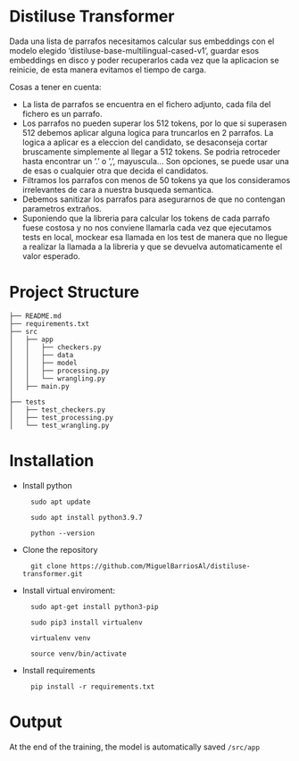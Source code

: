 # Distiluse Transformer
Dada una lista de parrafos necesitamos calcular sus embeddings con el modelo elegido ‘distiluse-base-multilingual-cased-v1’, guardar esos embeddings en disco y poder recuperarlos cada vez que la aplicacion se reinicie, de esta manera evitamos el tiempo de carga.

Cosas a tener en cuenta:

* La lista de parrafos se encuentra en el fichero adjunto, cada fila del fichero es un parrafo.
* Los parrafos no pueden superar los 512 tokens, por lo que si superasen 512 debemos aplicar alguna logica para truncarlos en 2 parrafos. La logica a aplicar es a eleccion del candidato, se desaconseja cortar bruscamente simplemente al llegar a 512 tokens. Se podria retroceder hasta encontrar un ‘.’ o ’,’, mayuscula… Son opciones, se puede usar una de esas o cualquier otra que decida el candidatos.
* Filtramos los parrafos con menos de 50 tokens ya que los consideramos irrelevantes de cara a nuestra busqueda semantica.
* Debemos sanitizar los parrafos para asegurarnos de que no contengan parametros extraños.
* Suponiendo que la libreria para calcular los tokens de cada parrafo fuese costosa y no nos conviene llamarla cada vez que ejecutamos tests en local, mockear esa llamada en los test de manera que no llegue a realizar la llamada a la libreria y que se devuelva automaticamente el valor esperado.

# Project Structure
    ├── README.md
    ├── requirements.txt
    ├── src
    │   ├── app
    │   │   ├── checkers.py
    │   │   ├── data
    │   │   ├── model
    │   │   ├── processing.py
    │   │   └── wrangling.py
    │   ├── main.py
    │   
    ├── tests
    │   ├── test_checkers.py
    │   ├── test_processing.py
    │   └── test_wrangling.py

# Installation
- Install python

        sudo apt update

        sudo apt install python3.9.7

        python --version

- Clone the repository

        git clone https://github.com/MiguelBarriosAl/distiluse-transformer.git

- Install virtual enviroment: 

        sudo apt-get install python3-pip

        sudo pip3 install virtualenv

        virtualenv venv

        source venv/bin/activate

- Install requirements

        pip install -r requirements.txt

# Output

At the end of the training, the model is automatically saved `/src/app`
